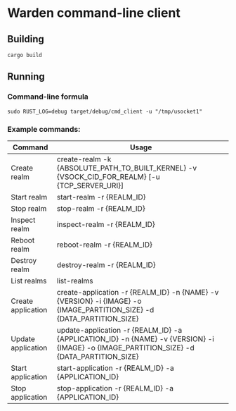 # Warden command-line client

## Building

    cargo build

## Running

### Command-line formula

    sudo RUST_LOG=debug target/debug/cmd_client -u "/tmp/usocket1"

### Example commands:
|Command| Usage |
|-|-|
|Create realm| create-realm -k {ABSOLUTE_PATH_TO_BUILT_KERNEL} -v {VSOCK_CID_FOR_REALM} [-u {TCP_SERVER_URI}]|
|Start realm| start-realm -r {REALM_ID}|
|Stop realm| stop-realm -r {REALM_ID}|
|Inspect realm| inspect-realm -r {REALM_ID}|
|Reboot realm| reboot-realm -r {REALM_ID}|
|Destroy realm| destroy-realm -r {REALM_ID}|
|List realms| list-realms|
|Create application| create-application -r {REALM_ID} -n {NAME} -v {VERSION} -i {IMAGE} -o {IMAGE_PARTITION_SIZE} -d {DATA_PARTITION_SIZE}|
|Update application| update-application -r {REALM_ID} -a {APPLICATION_ID} -n {NAME} -v {VERSION} -i {IMAGE} -o {IMAGE_PARTITION_SIZE} -d {DATA_PARTITION_SIZE}|
|Start application| start-application -r {REALM_ID} -a {APPLICATION_ID}|
|Stop application| stop-application -r {REALM_ID} -a {APPLICATION_ID}|
    